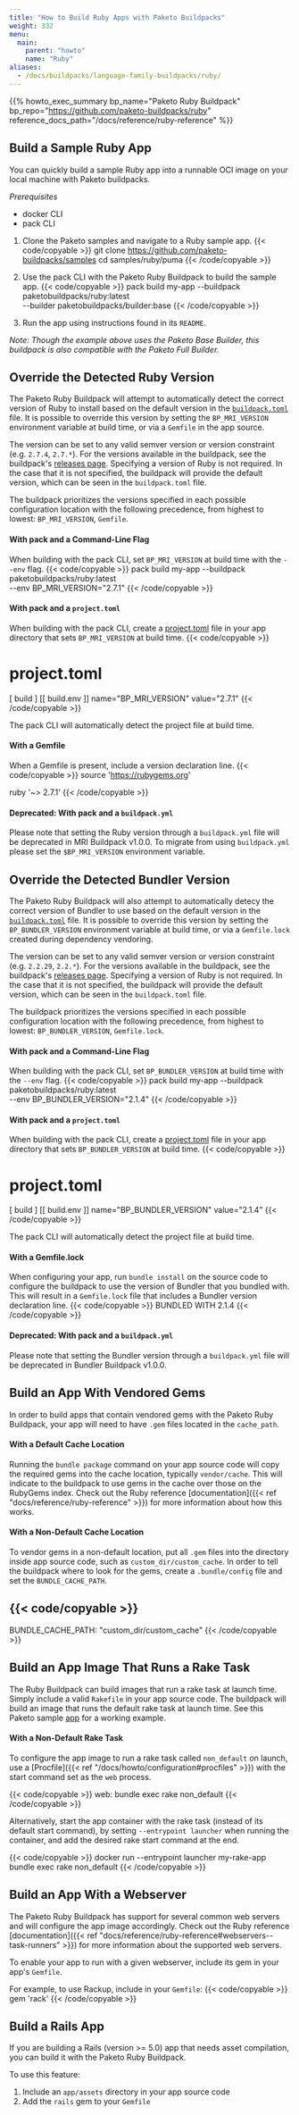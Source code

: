 ```yaml
---
title: "How to Build Ruby Apps with Paketo Buildpacks"
weight: 332
menu:
  main:
    parent: "howto"
    name: "Ruby"
aliases:
  - /docs/buildpacks/language-family-buildpacks/ruby/
---
```


{{% howto_exec_summary bp_name="Paketo Ruby Buildpack" bp_repo="https://github.com/paketo-buildpacks/ruby" reference_docs_path="/docs/reference/ruby-reference" %}}


## Build a Sample Ruby App

You can quickly build a sample Ruby app into a runnable OCI image on your
local machine with Paketo buildpacks.

*Prerequisites*
- docker CLI
- pack CLI


1. Clone the Paketo samples and navigate to a Ruby sample app.
{{< code/copyable >}}
git clone https://github.com/paketo-buildpacks/samples
cd samples/ruby/puma
{{< /code/copyable >}}


1. Use the pack CLI with the Paketo Ruby Buildpack to build the sample app.
{{< code/copyable >}}
pack build my-app --buildpack paketobuildpacks/ruby:latest \
  --builder paketobuildpacks/builder:base
{{< /code/copyable >}}

1. Run the app using instructions found in its `README`.

*Note: Though the example above uses the Paketo Base Builder, this buildpack is
also compatible with the Paketo Full Builder.*

## Override the Detected Ruby Version
The Paketo Ruby Buildpack will attempt to automatically detect the correct
version of Ruby to install based on the default version in the
[`buildpack.toml`][bp/toml] file. It is possible to override this version by
setting the `BP_MRI_VERSION` environment variable at build time, or via a
`Gemfile` in the app source.

The version can be set to any valid semver version or version constraint (e.g.
`2.7.4`, `2.7.*`). For the versions available in the buildpack, see the
buildpack's [releases page][bp/releases]. Specifying a version of Ruby is not
required. In the case that it is not specified, the buildpack will provide the
default version, which can be seen in the `buildpack.toml` file.

The buildpack prioritizes the versions specified in
each possible configuration location with the following precedence, from
highest to lowest: `BP_MRI_VERSION`, `Gemfile`.

#### With pack and a Command-Line Flag
When building with the pack CLI, set `BP_MRI_VERSION` at build time with the `--env` flag.
{{< code/copyable >}}
pack build my-app --buildpack paketobuildpacks/ruby:latest \
  --env BP_MRI_VERSION="2.7.1"
{{< /code/copyable >}}

#### With pack and a `project.toml`
When building with the pack CLI, create a [project.toml][cnb/project-file] file
in your app directory that sets `BP_MRI_VERSION` at build time.
{{< code/copyable >}}
# project.toml
[ build ]
  [[ build.env ]]
    name="BP_MRI_VERSION"
    value="2.7.1"
{{< /code/copyable >}}

The pack CLI will automatically detect the project file at build time.

#### With a Gemfile
When a Gemfile is present, include a version declaration line.
{{< code/copyable >}}
source 'https://rubygems.org'

ruby '~> 2.7.1'
{{< /code/copyable >}}

#### Deprecated: With pack and a `buildpack.yml`
Please note that setting the Ruby version through a `buildpack.yml` file will be
deprecated in MRI Buildpack v1.0.0. To migrate from using `buildpack.yml` please
set the `$BP_MRI_VERSION` environment variable.

## Override the Detected Bundler Version

The Paketo Ruby Buildpack will also attempt to automatically detecy the correct
version of Bundler to use based on the default version in the
[`buildpack.toml`][bundler/toml] file. It is possible to override this version
by setting the `BP_BUNDLER_VERSION` environment variable at build time, or via
a `Gemfile.lock` created during dependency vendoring.

The version can be set to any valid semver version or version constraint (e.g.
`2.2.29`, `2.2.*`). For the versions available in the buildpack, see the
buildpack's [releases page][bundler/releases]. Specifying a version of Ruby is
not required. In the case that it is not specified, the buildpack will provide
the default version, which can be seen in the `buildpack.toml` file.

The buildpack prioritizes the versions specified in each possible configuration
location with the following precedence, from highest to lowest:
`BP_BUNDLER_VERSION`, `Gemfile.lock`.

#### With pack and a Command-Line Flag
When building with the pack CLI, set `BP_BUNDLER_VERSION` at build time with the `--env` flag.
{{< code/copyable >}}
pack build my-app --buildpack paketobuildpacks/ruby:latest \
  --env BP_BUNDLER_VERSION="2.1.4"
{{< /code/copyable >}}

#### With pack and a `project.toml`
When building with the pack CLI, create a [project.toml][cnb/project-file] file
in your app directory that sets `BP_BUNDLER_VERSION` at build time.
{{< code/copyable >}}
# project.toml
[ build ]
  [[ build.env ]]
    name="BP_BUNDLER_VERSION"
    value="2.1.4"
{{< /code/copyable >}}

The pack CLI will automatically detect the project file at build time.

#### With a Gemfile.lock
When configuring your app, run `bundle install` on the source code to configure
the buildpack to use the version of Bundler that you bundled with. This will
result in a `Gemfile.lock` file that includes a Bundler version declaration line.
{{< code/copyable >}}
BUNDLED WITH
   2.1.4
{{< /code/copyable >}}

#### Deprecated: With pack and a `buildpack.yml`
Please note that setting the Bundler version through a `buildpack.yml` file
will be deprecated in Bundler Buildpack v1.0.0.

## Build an App With Vendored Gems
In order to build apps that contain vendored gems with the Paketo Ruby
Buildpack, your app will need to have `.gem` files located in the
`cache_path`.

#### With a Default Cache Location
Running the `bundle package` command on your app source code will
copy the required gems into the cache location, typically `vendor/cache`. This
will indicate to the buildpack to use gems in the cache over those on the
RubyGems index. Check out the Ruby reference [documentation]({{< ref
"docs/reference/ruby-reference" >}}) for more information about how this works.

#### With a Non-Default Cache Location
To vendor gems in a non-default location, put all `.gem` files into the
directory inside app source code, such as `custom_dir/custom_cache`. In order
to tell the buildpack where to look for the gems, create a `.bundle/config`
file and set the `BUNDLE_CACHE_PATH`.

{{< code/copyable >}}
---
BUNDLE_CACHE_PATH: "custom_dir/custom_cache"
{{< /code/copyable >}}

## Build an App Image That Runs a Rake Task
The Ruby Buildpack can build images that run a rake task
at launch time. Simply include a valid `Rakefile` in your app source
code. The buildpack will build an image that runs the default rake task
at launch time.
See this Paketo sample [app][samples/rake] for a working example.

#### With a Non-Default Rake Task
To configure the app image to run a rake task called `non_default` on launch,
use a [Procfile]({{< ref "/docs/howto/configuration#procfiles" >}}) with the
start command set as the `web` process.

{{< code/copyable >}}
web: bundle exec rake non_default
{{< /code/copyable >}}

Alternatively, start the app container with the rake task (instead of its default start
command), by setting `--entrypoint launcher` when running the container, and
add the desired rake start command at the end.

{{< code/copyable >}}
docker run --entrypoint launcher my-rake-app bundle exec rake non_default
{{< /code/copyable >}}

## Build an App With a Webserver
The Paketo Ruby Buildpack has support for several common web servers and will
configure the app image accordingly. Check out the Ruby reference [documentation]({{< ref
"docs/reference/ruby-reference#webservers--task-runners" >}}) for more
information about the supported web servers.

To enable your app to run with a given webserver, include its gem in your app's
`Gemfile`.

For example, to use Rackup, include in your `Gemfile`:
{{< code/copyable >}}
gem 'rack'
{{< /code/copyable >}}

## Build a Rails App
If you are building a Rails (version >= 5.0) app that needs asset compilation,
you can build it with the Paketo Ruby Buildpack.

To use this feature:
1. Include an `app/assets` directory in your app source code
1. Add the `rails` gem to your `Gemfile`


<!-- References -->
[bp/releases]:https://github.com/paketo-buildpacks/mri/releases/latest
[bp/toml]:https://github.com/paketo-buildpacks/mri/blob/main/buildpack.toml
[bundler/toml]:https://github.com/paketo-buildpacks/bundler/blob/main/buildpack.toml
[bundler/releases]:https://github.com/paketo-buildpacks/bundler/releases/latest
[bundler/toml]:https://github.com/paketo-buildpacks/bundler/blob/main/buildpack.toml
[cnb/project-file]:https://buildpacks.io/docs/app-developer-guide/using-project-descriptor
[samples/rake]:https://github.com/paketo-buildpacks/samples/tree/main/ruby/rake
